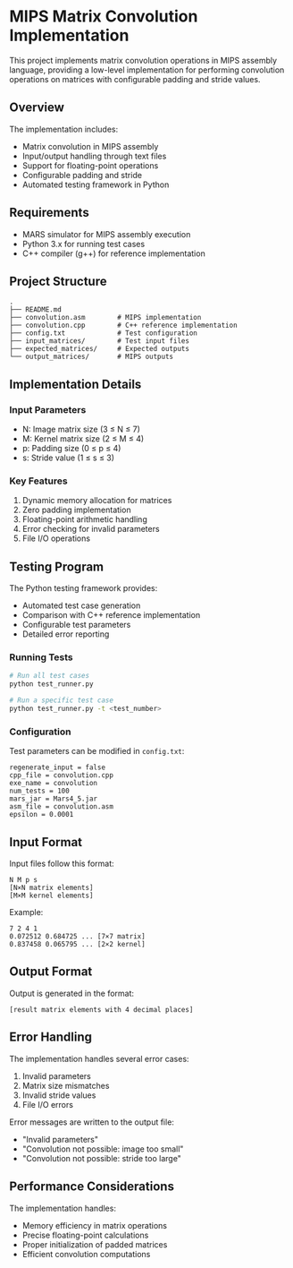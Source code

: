 # MIPS Matrix Convolution Implementation

This project implements matrix convolution operations in MIPS assembly language, providing a low-level implementation for performing convolution operations on matrices with configurable padding and stride values.

## Overview

The implementation includes:
- Matrix convolution in MIPS assembly
- Input/output handling through text files
- Support for floating-point operations
- Configurable padding and stride
- Automated testing framework in Python

## Requirements

- MARS simulator for MIPS assembly execution
- Python 3.x for running test cases
- C++ compiler (g++) for reference implementation

## Project Structure

```
.
├── README.md
├── convolution.asm        # MIPS implementation
├── convolution.cpp        # C++ reference implementation
├── config.txt             # Test configuration
├── input_matrices/        # Test input files
├── expected_matrices/     # Expected outputs
└── output_matrices/       # MIPS outputs
```

## Implementation Details

### Input Parameters
- N: Image matrix size (3 ≤ N ≤ 7)
- M: Kernel matrix size (2 ≤ M ≤ 4)
- p: Padding size (0 ≤ p ≤ 4)
- s: Stride value (1 ≤ s ≤ 3)

### Key Features
1. Dynamic memory allocation for matrices
2. Zero padding implementation
3. Floating-point arithmetic handling
4. Error checking for invalid parameters
5. File I/O operations

## Testing Program

The Python testing framework provides:
- Automated test case generation
- Comparison with C++ reference implementation
- Configurable test parameters
- Detailed error reporting

### Running Tests

```bash
# Run all test cases
python test_runner.py

# Run a specific test case
python test_runner.py -t <test_number>
```

### Configuration
Test parameters can be modified in `config.txt`:
```
regenerate_input = false
cpp_file = convolution.cpp
exe_name = convolution
num_tests = 100
mars_jar = Mars4_5.jar
asm_file = convolution.asm
epsilon = 0.0001
```

## Input Format

Input files follow this format:
```
N M p s
[N×N matrix elements]
[M×M kernel elements]
```

Example:
```
7 2 4 1
0.072512 0.684725 ... [7×7 matrix]
0.837458 0.065795 ... [2×2 kernel]
```

## Output Format

Output is generated in the format:
```
[result matrix elements with 4 decimal places]
```

## Error Handling

The implementation handles several error cases:
1. Invalid parameters
2. Matrix size mismatches
3. Invalid stride values
4. File I/O errors

Error messages are written to the output file:
- "Invalid parameters"
- "Convolution not possible: image too small"
- "Convolution not possible: stride too large"

## Performance Considerations

The implementation handles:
- Memory efficiency in matrix operations
- Precise floating-point calculations
- Proper initialization of padded matrices
- Efficient convolution computations